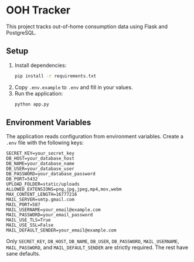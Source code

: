 # OOH Tracker

This project tracks out-of-home consumption data using Flask and PostgreSQL.

## Setup

1. Install dependencies:
   ```bash
   pip install -r requirements.txt
   ```
2. Copy `.env.example` to `.env` and fill in your values.
3. Run the application:
   ```bash
   python app.py
   ```

## Environment Variables

The application reads configuration from environment variables. Create a `.env` file with the following keys:

```
SECRET_KEY=your_secret_key
DB_HOST=your_database_host
DB_NAME=your_database_name
DB_USER=your_database_user
DB_PASSWORD=your_database_password
DB_PORT=5432
UPLOAD_FOLDER=static/uploads
ALLOWED_EXTENSIONS=png,jpg,jpeg,mp4,mov,webm
MAX_CONTENT_LENGTH=16777216
MAIL_SERVER=smtp.gmail.com
MAIL_PORT=587
MAIL_USERNAME=your_email@example.com
MAIL_PASSWORD=your_email_password
MAIL_USE_TLS=True
MAIL_USE_SSL=False
MAIL_DEFAULT_SENDER=your_email@example.com
```

Only `SECRET_KEY`, `DB_HOST`, `DB_NAME`, `DB_USER`, `DB_PASSWORD`, `MAIL_USERNAME`, `MAIL_PASSWORD`, and `MAIL_DEFAULT_SENDER` are strictly required. The rest have sane defaults.
